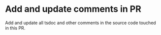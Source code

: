 # Add and update comments in PR

Add and update all tsdoc and other comments in the source code touched in this
PR.
